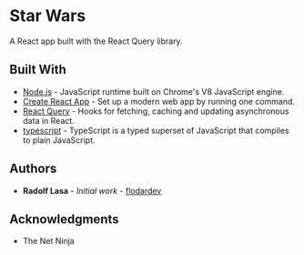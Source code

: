# Star Wars

A React app built with the React Query library.

## Built With

- [Node.js](https://www.typescriptlang.org/) - JavaScript runtime built on Chrome's V8 JavaScript engine.
- [Create React App](https://create-react-app.dev/) - Set up a modern web app by running one command.
- [React Query](https://www.npmjs.com/package/react-query) - Hooks for fetching, caching and updating asynchronous data in React.
- [typescript](https://www.typescriptlang.org/) - TypeScript is a typed superset of JavaScript that compiles to plain JavaScript.

## Authors

- **Radolf Lasa** - _Initial work_ - [flodardev](https://github.com/flodardev)

## Acknowledgments

- The Net Ninja
